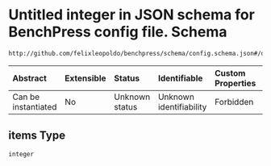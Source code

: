 # Untitled integer in JSON schema for BenchPress config file. Schema

```txt
http://github.com/felixleopoldo/benchpress/schema/config.schema.json#/definitions/data_setup_dict/properties/seed_range/anyOf/0/items
```



| Abstract            | Extensible | Status         | Identifiable            | Custom Properties | Additional Properties | Access Restrictions | Defined In                                                                    |
| :------------------ | :--------- | :------------- | :---------------------- | :---------------- | :-------------------- | :------------------ | :---------------------------------------------------------------------------- |
| Can be instantiated | No         | Unknown status | Unknown identifiability | Forbidden         | Allowed               | none                | [config.schema.json*](../../../out/config.schema.json "open original schema") |

## items Type

`integer`
